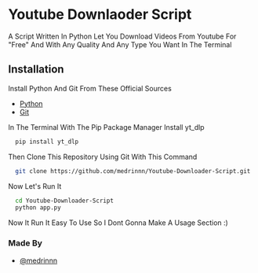 
# Youtube Downlaoder Script 

A Script Written In Python Let You Download Videos From Youtube For "Free" And With Any Quality And Any Type You Want In The Terminal 







## Installation

Install Python And Git From These Official Sources  

- [Python](https://www.python.org/downloads/)
- [Git](https://git-scm.com/downloads)

In The Terminal With The Pip Package Manager Install yt_dlp

```bash
  pip install yt_dlp
```
Then Clone This Repository Using Git With This Command 

```bash 
  git clone https://github.com/medrinnn/Youtube-Downloader-Script.git
```
Now Let's Run It 

```bash
  cd Youtube-Downloader-Script
  python app.py
```
Now It Run It Easy To Use So I Dont Gonna Make A Usage Section :)
### Made By

- [@medrinnn](https://www.github.com/medrinnn)

